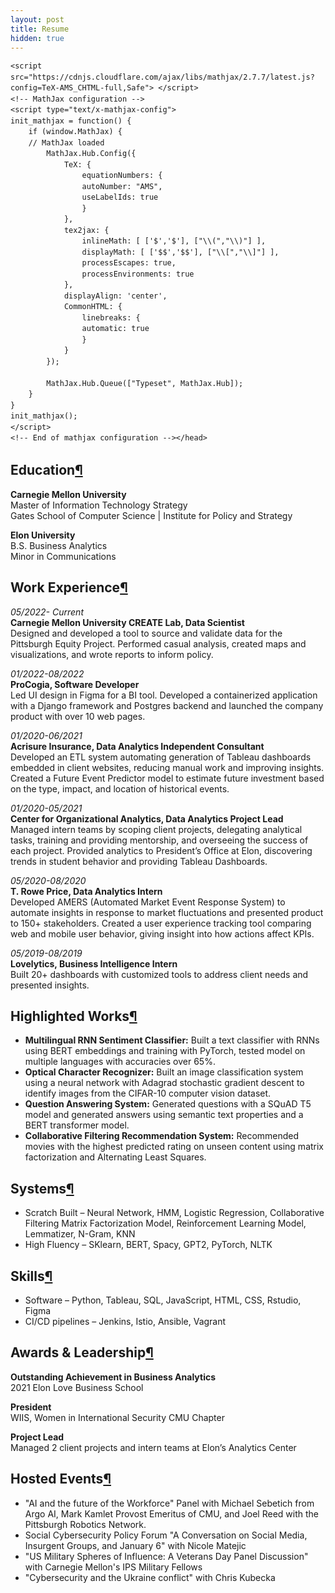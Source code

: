 ```yaml
---
layout: post
title: Resume
hidden: true
---
```


<html>
<head><meta charset="utf-8" />
<meta name="viewport" content="width=device-width, initial-scale=1.0">

<title>resume</title><script src="https://cdnjs.cloudflare.com/ajax/libs/jquery/2.0.3/jquery.min.js"></script><script src="https://cdnjs.cloudflare.com/ajax/libs/require.js/2.1.10/require.min.js"></script>

<style type="text/css">
  pre { line-height: 125%; }
td.linenos .normal { color: inherit; background-color: transparent; padding-left: 5px; padding-right: 5px; }
span.linenos { color: inherit; background-color: transparent; padding-left: 5px; padding-right: 5px; }
td.linenos .special { color: #000000; background-color: #ffffc0; padding-left: 5px; padding-right: 5px; }
span.linenos.special { color: #000000; background-color: #ffffc0; padding-left: 5px; padding-right: 5px; }
.highlight .hll { background-color: #ffffcc }
.highlight { background: #f8f8f8; }
.highlight .c { color: #3D7B7B; font-style: italic } /* Comment */
.highlight .err { border: 1px solid #FF0000 } /* Error */
.highlight .k { color: #008000; font-weight: bold } /* Keyword */
.highlight .o { color: #666666 } /* Operator */
.highlight .ch { color: #3D7B7B; font-style: italic } /* Comment.Hashbang */
.highlight .cm { color: #3D7B7B; font-style: italic } /* Comment.Multiline */
.highlight .cp { color: #9C6500 } /* Comment.Preproc */
.highlight .cpf { color: #3D7B7B; font-style: italic } /* Comment.PreprocFile */
.highlight .c1 { color: #3D7B7B; font-style: italic } /* Comment.Single */
.highlight .cs { color: #3D7B7B; font-style: italic } /* Comment.Special */
.highlight .gd { color: #A00000 } /* Generic.Deleted */
.highlight .ge { font-style: italic } /* Generic.Emph */
.highlight .gr { color: #E40000 } /* Generic.Error */
.highlight .gh { color: #000080; font-weight: bold } /* Generic.Heading */
.highlight .gi { color: #008400 } /* Generic.Inserted */
.highlight .go { color: #717171 } /* Generic.Output */
.highlight .gp { color: #000080; font-weight: bold } /* Generic.Prompt */
.highlight .gs { font-weight: bold } /* Generic.Strong */
.highlight .gu { color: #800080; font-weight: bold } /* Generic.Subheading */
.highlight .gt { color: #0044DD } /* Generic.Traceback */
.highlight .kc { color: #008000; font-weight: bold } /* Keyword.Constant */
.highlight .kd { color: #008000; font-weight: bold } /* Keyword.Declaration */
.highlight .kn { color: #008000; font-weight: bold } /* Keyword.Namespace */
.highlight .kp { color: #008000 } /* Keyword.Pseudo */
.highlight .kr { color: #008000; font-weight: bold } /* Keyword.Reserved */
.highlight .kt { color: #B00040 } /* Keyword.Type */
.highlight .m { color: #666666 } /* Literal.Number */
.highlight .s { color: #BA2121 } /* Literal.String */
.highlight .na { color: #687822 } /* Name.Attribute */
.highlight .nb { color: #008000 } /* Name.Builtin */
.highlight .nc { color: #0000FF; font-weight: bold } /* Name.Class */
.highlight .no { color: #880000 } /* Name.Constant */
.highlight .nd { color: #AA22FF } /* Name.Decorator */
.highlight .ni { color: #717171; font-weight: bold } /* Name.Entity */
.highlight .ne { color: #CB3F38; font-weight: bold } /* Name.Exception */
.highlight .nf { color: #0000FF } /* Name.Function */
.highlight .nl { color: #767600 } /* Name.Label */
.highlight .nn { color: #0000FF; font-weight: bold } /* Name.Namespace */
.highlight .nt { color: #008000; font-weight: bold } /* Name.Tag */
.highlight .nv { color: #19177C } /* Name.Variable */
.highlight .ow { color: #AA22FF; font-weight: bold } /* Operator.Word */
.highlight .w { color: #bbbbbb } /* Text.Whitespace */
.highlight .mb { color: #666666 } /* Literal.Number.Bin */
.highlight .mf { color: #666666 } /* Literal.Number.Float */
.highlight .mh { color: #666666 } /* Literal.Number.Hex */
.highlight .mi { color: #666666 } /* Literal.Number.Integer */
.highlight .mo { color: #666666 } /* Literal.Number.Oct */
.highlight .sa { color: #BA2121 } /* Literal.String.Affix */
.highlight .sb { color: #BA2121 } /* Literal.String.Backtick */
.highlight .sc { color: #BA2121 } /* Literal.String.Char */
.highlight .dl { color: #BA2121 } /* Literal.String.Delimiter */
.highlight .sd { color: #BA2121; font-style: italic } /* Literal.String.Doc */
.highlight .s2 { color: #BA2121 } /* Literal.String.Double */
.highlight .se { color: #AA5D1F; font-weight: bold } /* Literal.String.Escape */
.highlight .sh { color: #BA2121 } /* Literal.String.Heredoc */
.highlight .si { color: #A45A77; font-weight: bold } /* Literal.String.Interpol */
.highlight .sx { color: #008000 } /* Literal.String.Other */
.highlight .sr { color: #A45A77 } /* Literal.String.Regex */
.highlight .s1 { color: #BA2121 } /* Literal.String.Single */
.highlight .ss { color: #19177C } /* Literal.String.Symbol */
.highlight .bp { color: #008000 } /* Name.Builtin.Pseudo */
.highlight .fm { color: #0000FF } /* Name.Function.Magic */
.highlight .vc { color: #19177C } /* Name.Variable.Class */
.highlight .vg { color: #19177C } /* Name.Variable.Global */
.highlight .vi { color: #19177C } /* Name.Variable.Instance */
.highlight .vm { color: #19177C } /* Name.Variable.Magic */
.highlight .il { color: #666666 } /* Literal.Number.Integer.Long */
  </style>
 
 <!-- Load mathjax -->
    <script src="https://cdnjs.cloudflare.com/ajax/libs/mathjax/2.7.7/latest.js?config=TeX-AMS_CHTML-full,Safe"> </script>
    <!-- MathJax configuration -->
    <script type="text/x-mathjax-config">
    init_mathjax = function() {
        if (window.MathJax) {
        // MathJax loaded
            MathJax.Hub.Config({
                TeX: {
                    equationNumbers: {
                    autoNumber: "AMS",
                    useLabelIds: true
                    }
                },
                tex2jax: {
                    inlineMath: [ ['$','$'], ["\\(","\\)"] ],
                    displayMath: [ ['$$','$$'], ["\\[","\\]"] ],
                    processEscapes: true,
                    processEnvironments: true
                },
                displayAlign: 'center',
                CommonHTML: {
                    linebreaks: {
                    automatic: true
                    }
                }
            });

            MathJax.Hub.Queue(["Typeset", MathJax.Hub]);
        }
    }
    init_mathjax();
    </script>
    <!-- End of mathjax configuration --></head>
<body>

<div class="cell border-box-sizing text_cell rendered"><div class="inner_cell">
<div class="text_cell_render border-box-sizing rendered_html">
<h2 id="Education">Education<a class="anchor-link" href="#Education">&#182;</a></h2><p><strong>Carnegie Mellon University</strong><br>
Master of Information Technology Strategy<br>
Gates School of Computer Science | Institute for Policy and Strategy</p>
<p><strong>Elon University</strong><br>
B.S. Business Analytics<br>
Minor in Communications<br></p>

</div>
</div>
</div>
<div class="cell border-box-sizing text_cell rendered"><div class="inner_cell">
<div class="text_cell_render border-box-sizing rendered_html">
<h2 id="Work-Experience">Work Experience<a class="anchor-link" href="#Work-Experience">&#182;</a></h2><p><em>05/2022- Current</em><br>
<strong>Carnegie Mellon University CREATE Lab, Data Scientist</strong><br>
Designed and developed a tool to source and validate data for the Pittsburgh Equity Project. Performed casual analysis, created maps and visualizations, and wrote reports to inform policy. </p>
<p><em>01/2022-08/2022</em><br>
<strong>ProCogia, Software Developer</strong><br>
Led UI design in Figma for a BI tool. Developed a containerized application with a Django framework and Postgres backend and launched the company product with over 10 web pages. </p>
<p><em>01/2020-06/2021</em><br>
<strong>Acrisure Insurance, Data Analytics Independent Consultant</strong> <br>
Developed an ETL system automating generation of Tableau dashboards embedded in client websites, reducing manual work and improving insights. Created a Future Event Predictor model to estimate future investment based on the type, impact, and location of historical events. </p>
<p><em>01/2020-05/2021</em><br>
<strong>Center for Organizational Analytics, Data Analytics Project Lead</strong><br>
Managed intern teams by scoping client projects, delegating analytical tasks, training and providing mentorship, and overseeing the success of each project. Provided analytics to President’s Office at Elon, discovering trends in student behavior and providing Tableau Dashboards. </p>
<p><em>05/2020-08/2020</em><br>
<strong>T. Rowe Price, Data Analytics Intern</strong><br>
Developed AMERS (Automated Market Event Response System) to automate insights in response to market fluctuations and presented product to 150+ stakeholders. Created a user experience tracking tool comparing web and mobile user behavior, giving insight into how actions affect KPIs.</p>
<p><em>05/2019-08/2019</em><br>
<strong>Lovelytics, Business Intelligence Intern</strong><br>
Built 20+ dashboards with customized tools to address client needs and presented insights.</p>

</div>
</div>
</div>
  
<div class="cell border-box-sizing text_cell rendered"><div class="inner_cell">
<div class="text_cell_render border-box-sizing rendered_html">
  
<h2 id="Highlighted-Works">Highlighted Works<a class="anchor-link" href="#Highlighted-Works">&#182;</a></h2><ul>
  
  
<li><strong>Multilingual RNN Sentiment Classifier:</strong> Built a text classifier with RNNs using BERT embeddings and training with PyTorch, tested model on multiple languages with accuracies over 65%.</li>

<li><strong>Optical Character Recognizer:</strong> Built an image classification system using a neural network with Adagrad stochastic gradient descent to identify images from the CIFAR-10 computer vision dataset.</li>
  
<li><strong>Question Answering System:</strong> Generated questions with a SQuAD T5 model and generated answers using semantic text properties and a BERT transformer model. </li>
  
<li><strong>Collaborative Filtering Recommendation System:</strong> Recommended movies with the highest predicted rating on unseen content using matrix factorization and Alternating Least Squares.</li>

</ul>

</div>
</div>
</div>
  

<div class="cell border-box-sizing text_cell rendered"><div class="inner_cell">
<div class="text_cell_render border-box-sizing rendered_html">
<h2 id="Systems">Systems<a class="anchor-link" href="#Systems">&#182;</a></h2><ul>
<li>Scratch Built – Neural Network, HMM, Logistic Regression, Collaborative Filtering Matrix Factorization Model, Reinforcement Learning Model, Lemmatizer, N-Gram, KNN</li>
<li>High Fluency – SKlearn, BERT, Spacy, GPT2, PyTorch, NLTK</li>
</ul>

</div>
</div>
</div>

<div class="cell border-box-sizing text_cell rendered"><div class="inner_cell">
<div class="text_cell_render border-box-sizing rendered_html">
<h2 id="Skills">Skills<a class="anchor-link" href="#Skills">&#182;</a></h2><ul>
<li>Software – Python, Tableau, SQL, JavaScript, HTML, CSS, Rstudio, Figma</li>
<li>CI/CD pipelines – Jenkins, Istio, Ansible, Vagrant</li>
</ul>

</div>
</div>
</div>
  

<div class="cell border-box-sizing text_cell rendered"><div class="inner_cell">
<div class="text_cell_render border-box-sizing rendered_html">
<h2 id="Awards">Awards & Leadership<a class="anchor-link" href="#Awards">&#182;</a></h2>
<p><strong>Outstanding Achievement in Business Analytics</strong><br>
2021 Elon Love Business School</p>
 
<p><strong>President</strong><br>
WIIS, Women in International Security CMU Chapter</p>
 
<p><strong>Project Lead</strong><br>
Managed 2 client projects and intern teams at Elon’s Analytics Center</p>
 
</div>
</div>
</div>

<div class="cell border-box-sizing text_cell rendered"><div class="inner_cell">
<div class="text_cell_render border-box-sizing rendered_html">
<h2 id="Hosted-Events">Hosted Events<a class="anchor-link" href="#Hosted-Events">&#182;</a></h2><ul>
<li>"AI and the future of the Workforce" Panel with Michael Sebetich from Argo AI, Mark Kamlet Provost Emeritus of CMU, and Joel Reed with the Pittsburgh Robotics Network.</li>
<li>Social Cybersecurity Policy Forum "A Conversation on Social Media, Insurgent Groups, and January 6" with Nicole Matejic</li>
<li>"US Military Spheres of Influence: A Veterans Day Panel Discussion" with Carnegie Mellon's IPS Military Fellows</li>
<li>"Cybersecurity and the Ukraine conflict" with Chris Kubecka</li>
</ul>

</div>
</div>
</div>  
  
  
  
  
</body>







</html>
